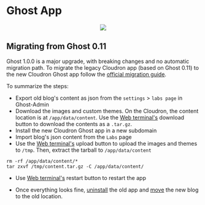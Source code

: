 # Ghost App

<center>
<img src="/img/ghost-logo.png">
</center>

## Migrating from Ghost 0.11

Ghost 1.0.0 is a major upgrade, with breaking changes and no automatic
migration path. To migrate the legacy Cloudron app (based on Ghost 0.11)
to the new Cloudron Ghost app follow the [official migration guide](https://docs.ghost.org/docs/migrating-to-ghost-1-0-0).

To summarize the steps:

* Export old blog's content as json from the `settings` > `labs page` in Ghost-Admin
* Download the images and custom themes. On the Cloudron, the content location is
  at `/app/data/content`. Use the [Web terminal's](/documentation/apps/#modifying-files-of-an-app)
  download button to download the contents as a `.tar.gz`.
* Install the new Cloudron Ghost app in a new subdomain
* Import blog's json content from the `Labs` page
* Use the [Web terminal's](/documentation/apps/#modifying-files-of-an-app) upload
  button to upload the images and themes to `/tmp`. Then, extract the tarball to `/app/data/content`
```
rm -rf /app/data/content/*
tar zxvf /tmp/content.tar.gz -C /app/data/content/
```
* Use [Web terminal's](/documentation/apps/#modifying-files-of-an-app) restart button
  to restart the app

* Once everything looks fine, [uninstall](/documentation/apps/#uninstall-an-app) the old app
  and [move](/documentation/apps/#moving-an-app-to-another-subdomain) the new blog to the old
  location.

